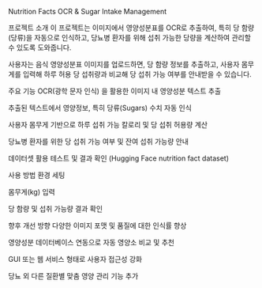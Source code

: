 Nutrition Facts OCR & Sugar Intake Management


프로젝트 소개
이 프로젝트는 이미지에서 영양성분표를 OCR로 추출하여, 특히 당 함량(당류)을 자동으로 인식하고, 당뇨병 환자를 위해 섭취 가능한 당량을 계산하여 관리할 수 있도록 도와줍니다.

사용자는 음식 영양성분표 이미지를 업로드하면, 당 함량 정보를 추출하고, 사용자 몸무게를 입력해 하루 허용 당 섭취량과 비교해 당 섭취 가능 여부를 안내받을 수 있습니다.

주요 기능
OCR(광학 문자 인식) 을 활용한 이미지 내 영양성분 텍스트 추출

추출된 텍스트에서 영양정보, 특히 당류(Sugars) 수치 자동 인식

사용자 몸무게 기반으로 하루 섭취 가능 칼로리 및 당 섭취 허용량 계산

당뇨병 환자를 위한 당 섭취 가능 여부 및 잔여 섭취 가능량 안내

데이터셋 활용 테스트 및 결과 확인 (Hugging Face nutrition fact dataset)

사용 방법
환경 세팅


몸무게(kg) 입력

당 함량 및 섭취 가능량 결과 확인


향후 개선 방향
다양한 이미지 포맷 및 품질에 대한 인식률 향상

영양성분 데이터베이스 연동으로 자동 영양소 비교 및 추천

GUI 또는 웹 서비스 형태로 사용자 접근성 강화

당뇨 외 다른 질환별 맞춤 영양 관리 기능 추가

